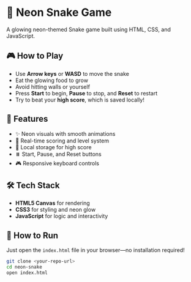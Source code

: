 # 🐍 Neon Snake Game

A glowing neon-themed Snake game built using HTML, CSS, and JavaScript.

## 🎮 How to Play

- Use **Arrow keys** or **WASD** to move the snake
- Eat the glowing food to grow
- Avoid hitting walls or yourself
- Press **Start** to begin, **Pause** to stop, and **Reset** to restart
- Try to beat your **high score**, which is saved locally!

## 🚀 Features

- ✨ Neon visuals with smooth animations  
- 🎯 Real-time scoring and level system  
- 🧠 Local storage for high score  
- ⏸️ Start, Pause, and Reset buttons  
- 🎮 Responsive keyboard controls

## 🛠️ Tech Stack

- **HTML5 Canvas** for rendering  
- **CSS3** for styling and neon glow  
- **JavaScript** for logic and interactivity  

## 🧪 How to Run

Just open the `index.html` file in your browser—no installation required!

```bash
git clone <your-repo-url>
cd neon-snake
open index.html

